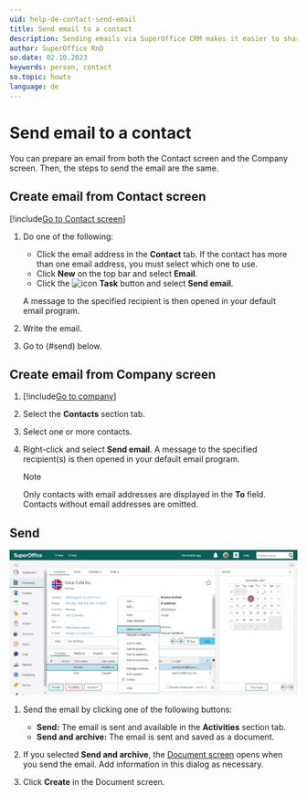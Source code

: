 ```yaml
---
uid: help-de-contact-send-email
title: Send email to a contact
description: Sending emails via SuperOffice CRM makes it easier to share and store all your customer communication in one place.
author: SuperOffice RnD
so.date: 02.10.2023
keywords: person, contact
so.topic: howto
language: de
---
```


# Send email to a contact

You can prepare an email from both the Contact screen and the Company screen. Then, the steps to send the email are the same.

## Create email from Contact screen

[!include[Go to Contact screen](../../learn/includes/goto-contact.md)]

1. Do one of the following:
    * Click the email address in the **Contact** tab. If the contact has more than one email address, you must select which one to use.
    * Click **New** on the top bar and select **Email**.
    * Click the ![icon][img1] **Task** button and select **Send email**.

    A message to the specified recipient is then opened in your default email program.

1. Write the email.
1. Go to (#send) below.

## Create email from Company screen

1. [!include[Go to company](../../learn/includes/goto-company.md)]

1. Select the **Contacts** section tab.

1. Select one or more contacts.

1. Right-click and select **Send email**. A message to the specified recipient(s) is then opened in your default email program.

    > [!NOTE]
    > Only contacts with email addresses are displayed in the **To** field. Contacts without email addresses are omitted.

## Send

![Find the contact, right click and then select Send email from the menu -screenshot][img2]

1. Send the email by clicking one of the following buttons:

    * **Send:** The email is sent and available in the **Activities** section tab.
    * **Send and archive:** The email is sent and saved as a document.

1. If you selected **Send and archive**, the [Document screen][1] opens when you send the email. Add information in this dialog as necessary.

1. Click **Create** in the Document screen.

<!-- Referenced links -->
[1]: ../../document/learn/screen/index.md

<!-- Referenced images -->
[img1]: ../../../media/icons/btn-menu.png
[img2]: media/email-send-email.png

